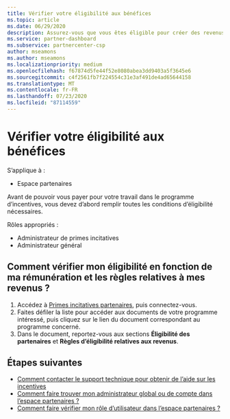 ```yaml
---
title: Vérifier votre éligibilité aux bénéfices
ms.topic: article
ms.date: 06/29/2020
description: Assurez-vous que vous êtes éligible pour créer des revenus et êtes payé dans le cadre du programme d’incentives.
ms.service: partner-dashboard
ms.subservice: partnercenter-csp
author: mseamons
ms.author: mseamons
ms.localizationpriority: medium
ms.openlocfilehash: f67874d5fe44f52e8080abea3dd9403a5f3645e6
ms.sourcegitcommit: c4f2561fb7f224554c31e3af491de4ad65644158
ms.translationtype: MT
ms.contentlocale: fr-FR
ms.lasthandoff: 07/23/2020
ms.locfileid: "87114559"
---
```

# <a name="confirm-your-earnings-eligibility"></a>Vérifier votre éligibilité aux bénéfices

S’applique à :

- Espace partenaires

Avant de pouvoir vous payer pour votre travail dans le programme d’incentives, vous devez d’abord remplir toutes les conditions d’éligibilité nécessaires.

Rôles appropriés :

- Administrateur de primes incitatives
- Administrateur général

## <a name="how-do-i-check-my-earning-eligibility-and-revenue-rules"></a>Comment vérifier mon éligibilité en fonction de ma rémunération et les règles relatives à mes revenus ?

1. Accédez à [Primes incitatives partenaires](https://partner.microsoft.com/membership/partner-incentives), puis connectez-vous.
2. Faites défiler la liste pour accéder aux documents de votre programme intéressé, puis cliquez sur le lien du document correspondant au programme concerné.
3. Dans le document, reportez-vous aux sections **Éligibilité des partenaires** et **Règles d’éligibilité relatives aux revenus**.

## <a name="next-steps"></a>Étapes suivantes

- [Comment contacter le support technique pour obtenir de l’aide sur les incentives](https://support.microsoft.com/help/4014850)
- [Comment faire trouver mon administrateur global ou de compte dans l’espace partenaires ?](https://support.microsoft.com/help/4534519)
- [Comment faire vérifier mon rôle d’utilisateur dans l’espace partenaires ?](https://support.microsoft.com/help/4534700)
